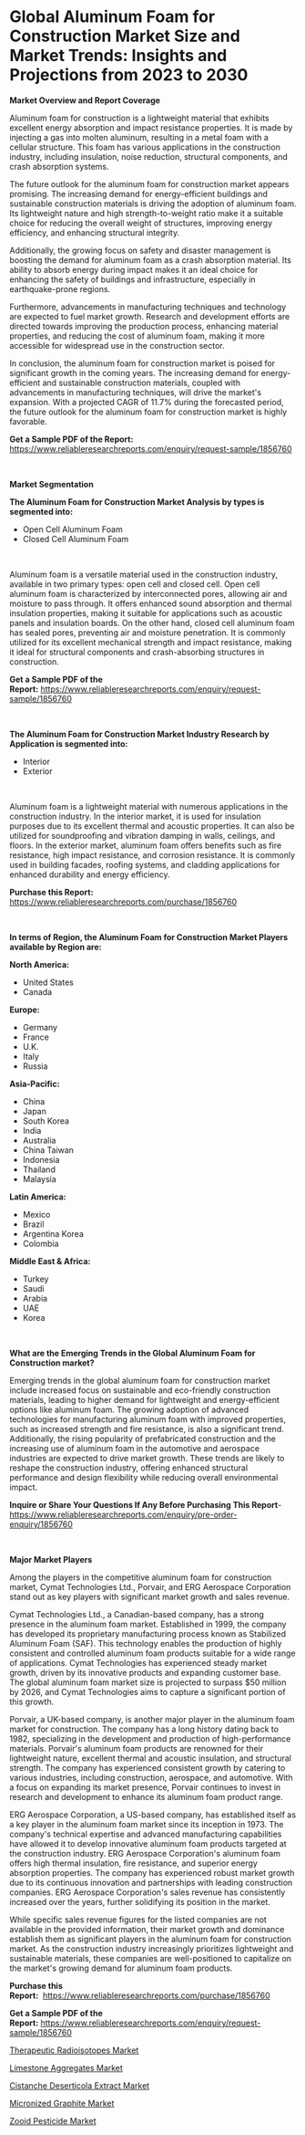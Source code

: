 <p><h1>Global Aluminum Foam for Construction Market Size and Market Trends: Insights and Projections from 2023 to 2030</h1></p><p><strong>Market Overview and Report Coverage</strong></p>
<p><p>Aluminum foam for construction is a lightweight material that exhibits excellent energy absorption and impact resistance properties. It is made by injecting a gas into molten aluminum, resulting in a metal foam with a cellular structure. This foam has various applications in the construction industry, including insulation, noise reduction, structural components, and crash absorption systems.</p><p>The future outlook for the aluminum foam for construction market appears promising. The increasing demand for energy-efficient buildings and sustainable construction materials is driving the adoption of aluminum foam. Its lightweight nature and high strength-to-weight ratio make it a suitable choice for reducing the overall weight of structures, improving energy efficiency, and enhancing structural integrity.</p><p>Additionally, the growing focus on safety and disaster management is boosting the demand for aluminum foam as a crash absorption material. Its ability to absorb energy during impact makes it an ideal choice for enhancing the safety of buildings and infrastructure, especially in earthquake-prone regions.</p><p>Furthermore, advancements in manufacturing techniques and technology are expected to fuel market growth. Research and development efforts are directed towards improving the production process, enhancing material properties, and reducing the cost of aluminum foam, making it more accessible for widespread use in the construction sector.</p><p>In conclusion, the aluminum foam for construction market is poised for significant growth in the coming years. The increasing demand for energy-efficient and sustainable construction materials, coupled with advancements in manufacturing techniques, will drive the market's expansion. With a projected CAGR of 11.7% during the forecasted period, the future outlook for the aluminum foam for construction market is highly favorable.</p></p>
<p><strong>Get a Sample PDF of the Report:</strong> <a href="https://www.reliableresearchreports.com/enquiry/request-sample/1856760">https://www.reliableresearchreports.com/enquiry/request-sample/1856760</a></p>
<p>&nbsp;</p>
<p><strong>Market Segmentation</strong></p>
<p><strong>The Aluminum Foam for Construction Market Analysis by types is segmented into:</strong></p>
<p><ul><li>Open Cell Aluminum Foam</li><li>Closed Cell Aluminum Foam</li></ul></p>
<p>&nbsp;</p>
<p><p>Aluminum foam is a versatile material used in the construction industry, available in two primary types: open cell and closed cell. Open cell aluminum foam is characterized by interconnected pores, allowing air and moisture to pass through. It offers enhanced sound absorption and thermal insulation properties, making it suitable for applications such as acoustic panels and insulation boards. On the other hand, closed cell aluminum foam has sealed pores, preventing air and moisture penetration. It is commonly utilized for its excellent mechanical strength and impact resistance, making it ideal for structural components and crash-absorbing structures in construction.</p></p>
<p><strong>Get a Sample PDF of the Report:</strong>&nbsp;<a href="https://www.reliableresearchreports.com/enquiry/request-sample/1856760">https://www.reliableresearchreports.com/enquiry/request-sample/1856760</a></p>
<p>&nbsp;</p>
<p><strong>The Aluminum Foam for Construction Market Industry Research by Application is segmented into:</strong></p>
<p><ul><li>Interior</li><li>Exterior</li></ul></p>
<p>&nbsp;</p>
<p><p>Aluminum foam is a lightweight material with numerous applications in the construction industry. In the interior market, it is used for insulation purposes due to its excellent thermal and acoustic properties. It can also be utilized for soundproofing and vibration damping in walls, ceilings, and floors. In the exterior market, aluminum foam offers benefits such as fire resistance, high impact resistance, and corrosion resistance. It is commonly used in building facades, roofing systems, and cladding applications for enhanced durability and energy efficiency.</p></p>
<p><strong>Purchase this Report:</strong>&nbsp; <a href="https://www.reliableresearchreports.com/purchase/1856760">https://www.reliableresearchreports.com/purchase/1856760</a></p>
<p>&nbsp;</p>
<p><strong>In terms of Region, the Aluminum Foam for Construction Market Players available by Region are:</strong></p>
<p>
    <p> <strong> North America: </strong>
        <ul>
            <li>United States</li>
            <li>Canada</li>
        </ul>
        </p> 
    <p> <strong> Europe: </strong>
        <ul>
            <li>Germany</li>
            <li>France</li>
            <li>U.K.</li>
            <li>Italy</li>
            <li>Russia</li>
        </ul>
        </p> 
    <p> <strong> Asia-Pacific: </strong>
        <ul>
            <li>China</li>
            <li>Japan</li>
            <li>South Korea</li>
            <li>India</li>
            <li>Australia</li>
            <li>China Taiwan</li>
            <li>Indonesia</li>
            <li>Thailand</li>
            <li>Malaysia</li>
        </ul>
        </p> 
    <p> <strong> Latin America: </strong>
        <ul>
            <li>Mexico</li>
            <li>Brazil</li>
            <li>Argentina Korea</li>
            <li>Colombia</li>
        </ul>
        </p> 
    <p> <strong> Middle East & Africa: </strong>
        <ul>
            <li>Turkey</li>
            <li>Saudi</li>
            <li>Arabia</li>
            <li>UAE</li>
            <li>Korea</li>
        </ul>
    </p>
    </p>
<p>&nbsp;</p>
<p><strong>What are the Emerging Trends in the Global Aluminum Foam for Construction market?</strong></p>
<p><p>Emerging trends in the global aluminum foam for construction market include increased focus on sustainable and eco-friendly construction materials, leading to higher demand for lightweight and energy-efficient options like aluminum foam. The growing adoption of advanced technologies for manufacturing aluminum foam with improved properties, such as increased strength and fire resistance, is also a significant trend. Additionally, the rising popularity of prefabricated construction and the increasing use of aluminum foam in the automotive and aerospace industries are expected to drive market growth. These trends are likely to reshape the construction industry, offering enhanced structural performance and design flexibility while reducing overall environmental impact.</p></p>
<p><strong>Inquire or Share Your Questions If Any Before Purchasing This Report</strong>- <a href="https://www.reliableresearchreports.com/enquiry/pre-order-enquiry/1856760">https://www.reliableresearchreports.com/enquiry/pre-order-enquiry/1856760</a></p>
<p>&nbsp;</p>
<p><strong>Major Market Players</strong></p>
<p><p>Among the players in the competitive aluminum foam for construction market, Cymat Technologies Ltd., Porvair, and ERG Aerospace Corporation stand out as key players with significant market growth and sales revenue.</p><p>Cymat Technologies Ltd., a Canadian-based company, has a strong presence in the aluminum foam market. Established in 1999, the company has developed its proprietary manufacturing process known as Stabilized Aluminum Foam (SAF). This technology enables the production of highly consistent and controlled aluminum foam products suitable for a wide range of applications. Cymat Technologies has experienced steady market growth, driven by its innovative products and expanding customer base. The global aluminum foam market size is projected to surpass $50 million by 2026, and Cymat Technologies aims to capture a significant portion of this growth.</p><p>Porvair, a UK-based company, is another major player in the aluminum foam market for construction. The company has a long history dating back to 1982, specializing in the development and production of high-performance materials. Porvair's aluminum foam products are renowned for their lightweight nature, excellent thermal and acoustic insulation, and structural strength. The company has experienced consistent growth by catering to various industries, including construction, aerospace, and automotive. With a focus on expanding its market presence, Porvair continues to invest in research and development to enhance its aluminum foam product range.</p><p>ERG Aerospace Corporation, a US-based company, has established itself as a key player in the aluminum foam market since its inception in 1973. The company's technical expertise and advanced manufacturing capabilities have allowed it to develop innovative aluminum foam products targeted at the construction industry. ERG Aerospace Corporation's aluminum foam offers high thermal insulation, fire resistance, and superior energy absorption properties. The company has experienced robust market growth due to its continuous innovation and partnerships with leading construction companies. ERG Aerospace Corporation's sales revenue has consistently increased over the years, further solidifying its position in the market.</p><p>While specific sales revenue figures for the listed companies are not available in the provided information, their market growth and dominance establish them as significant players in the aluminum foam for construction market. As the construction industry increasingly prioritizes lightweight and sustainable materials, these companies are well-positioned to capitalize on the market's growing demand for aluminum foam products.</p></p>
<p><strong>Purchase this Report:</strong>&nbsp;&nbsp;<a href="https://www.reliableresearchreports.com/purchase/1856760">https://www.reliableresearchreports.com/purchase/1856760</a></p>
<p></p>
<p><strong>Get a Sample PDF of the Report:</strong>&nbsp;<a href="https://www.reliableresearchreports.com/enquiry/request-sample/1856760">https://www.reliableresearchreports.com/enquiry/request-sample/1856760</a></p>
<p><p><a href="https://medium.com/@elisamohr1910/therapeutic-radioisotopes-market-insight-market-trends-growth-forecasted-from-2023-to-2030-fbaac4827894">Therapeutic Radioisotopes Market</a></p><p><a href="https://www.linkedin.com/pulse/limestone-aggregates-market-research-report-provides-thorough-tmsue/">Limestone Aggregates Market</a></p><p><a href="https://www.linkedin.com/pulse/cistanche-deserticola-extract-market-insights-players-a3gde/">Cistanche Deserticola Extract Market</a></p><p><a href="https://www.linkedin.com/pulse/decoding-micronized-graphite-market-deep-dive-latest-trends/">Micronized Graphite Market</a></p><p><a href="https://medium.com/@rogerking1949/zooid-pesticide-market-trends-and-market-analysis-forecasted-for-period-2023-2030-5ac4cd9610ff">Zooid Pesticide Market</a></p></p>